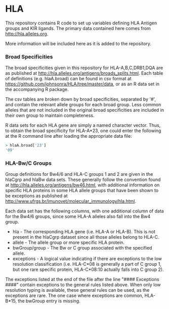# HLA
This repository contains R code to set up variables defining HLA Antigen groups and KIR ligands. The primary data contained here comes from http://hla.alleles.org.

More information will be included here as it is added to the repository.

### Broad Specificities
The broad specificities given in this repository for HLA-A,B,C,DRB1,DQA are as published at http://hla.alleles.org/antigens/broads_splits.html. Each table of definitions (e.g. hlaA.broad) can be found in csv format at https://github.com/johnsonra/HLA/tree/master/data, or as an R data set in the accompanying R package.

The csv tables are broken down by broad specificities, separated by '#', and contain the relevant allele groups for each broad group. Less common alleles that are not included in the original broad specificities are included in their own group to maintain completeness.

R data sets for each HLA gene are simply a named character vector. Thus, to obtain the broad specificity for HLA-A*23, one could enter the following at the R command line after loading the appropriate data file:

````R
> hlaA.broad['23']
'09'
````

### HLA-Bw/C Groups
Group definitions for Bw4/6 and HLA-C groups 1 and 2 are given in the hlaCgrp and hlaBw data sets. These generally follow the convention found at http://hla.alleles.org/antigens/bw46.html, with additional information on specific HLA proteins in some HLA allele groups that have been shown to be exceptions as published at http://www.ufrgs.br/imunovet/molecular_immunology/hla.html.

Each data set has the following columns, with one additional column of data for the Bw4/6 groups, since some HLA-A alleles also fall into the Bw4 group.

* hla - The corresponding HLA gene (i.e. HLA-A or HLA-B). This is not present in the hlaCgrp dataset since all those alleles belong to HLA-C.
* allele - The allele group or more specific HLA protein. 
* bwGroup/group - The Bw or C group associated with the specified allele.
* exceptions - A logical value indicating if there are exceptions to the low resolution classification (i.e. HLA-C\*08 is generally a part of C group 1, but one rare specific protein, HLA-C\*08:10 actually falls into C group 2).

The exceptions listed at the end of the file after the line "#### Exceptions ####" contain exceptions to the general rules listed above. When only low resolution typing is available, these general rules can be used, as the exceptions are rare. The one case where exceptions are common, HLA-B*15, the bwGroup entry is missing.
